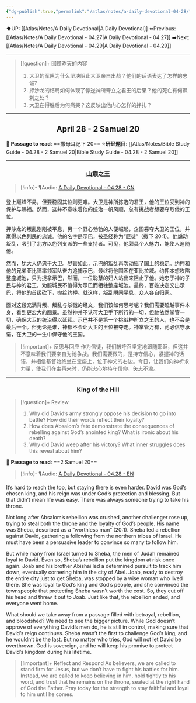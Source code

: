 ```yaml
---
{"dg-publish":true,"permalink":"/atlas/notes/a-daily-devotional-04-28/"}
---
```


 ⬆️UP: [[Atlas/Notes/A Daily Devotional\|A Daily Devotional]]
⬅️Previous: [[Atlas/Notes/A Daily Devotional - 04.27\|A Daily Devotional - 04.27]]
➡️Next: [[Atlas/Notes/A Daily Devotional - 04.29\|A Daily Devotional - 04.29]]

---

> [!question]+ 回顾昨天的内容
> 1. 大卫的军队为什么坚决阻止大卫亲自出战？他们的话语表达了怎样的忠诚?
> 2. 押沙龙的结局如何体现了悖逆神所膏立之君王的后果？他的死亡有何讽刺之处？
> 3. 大卫在得胜后为何痛哭？这反映出他内心怎样的挣扎？


---
## <center>April 28 -  2 Samuel 20</center>

📖 **Passage to read**: ==撒母耳记下 20==
⭐**研经题目**: [[Atlas/Notes/Bible Study Guide - 04.28 - 2 Samuel 20\|Bible Study Guide - 04.28 - 2 Samuel 20]]

---
### <center>山巅之王</center>

> [!info]- 🎙️Audio: [A Daily Devotional - 04.28 - CN]()

登上巅峰不易，但要稳固其位则更难。大卫是神所拣选的君王，他的王位受到神的保护与赐福。然而，这并不意味着他的统治一帆风顺，总有挑战者想要夺取他的王位。

押沙龙的叛乱刚刚被平息，另一个野心勃勃的人便崛起，企图篡夺大卫的王位，并赢得以色列民的忠诚。他的名字是示巴，被圣经称为“匪徒”（撒下 20:1）。他煽动叛乱，吸引了北方以色列支派的一些支持者。可见，他颇具个人魅力，能使人追随他。

然而，犹大人仍忠于大卫。尽管如此，示巴的叛乱再次动摇了国土的稳定。约押和他的兄弟亚比筛率领军队奋力追捕示巴，最终将他围困在亚比拉城。约押本想攻陷整座城池，只为捉拿示巴，然而，一位聪慧的妇人站出来阻止了他。她忠于神的子民与神的君王，劝服城民不值得为示巴而牺牲整座城池。最终，百姓决定交出示巴，将他的首级砍下，抛给约押。就这样，叛乱瞬间平息，众人各自归家。

面对这段充满背叛、叛乱与杀戮的经文，我们该如何思考呢？我们需要超越事件本身，看到更宏大的图景。虽然神并不认可大卫手下所行的一切，但祂依然掌管一切，确保大卫的统治得以延续。示巴并不是第一个挑战神所立之王的人，也不会是最后一个。但无论是谁，神都不会让大卫的王位被夺走。神掌管万有，祂必信守承诺，在大卫的一生中保守他的王国。

> [!important]+ 反思与回应
作为信徒，我们被呼召坚定地跟随耶稣，但这并不意味着我们要亲自为祂争战。我们需要做的，是持守信心，紧握神的话语，并相信基督始终坐在宝座上，位于神父的右边。今日，让我们向神祈求力量，使我们在主再来时，仍能忠心地持守信仰，矢志不渝。


---
### <center>King of the Hill</center>

> [!question]+ Review
> 1. Why did David’s army strongly oppose his decision to go into battle? How did their words reflect their loyalty?
> 2. How does Absalom’s fate demonstrate the consequences of rebelling against God’s anointed king? What is ironic about his death?
> 3. Why did David weep after his victory? What inner struggles does this reveal about him?

📖 **Passage to read**: ==2 Samuel 20==

> [!info]- 🎙️Audio: [A Daily Devotional - 04.28 - EN]()  

It’s hard to reach the top, but staying there is even harder. David was God’s chosen king, and his reign was under God’s protection and blessing. But that didn’t mean life was easy. There was always someone trying to take his throne.

Not long after Absalom’s rebellion was crushed, another challenger rose up, trying to steal both the throne and the loyalty of God’s people. His name was Sheba, described as a “worthless man” (20:1). Sheba led a rebellion against David, gathering a following from the northern tribes of Israel. He must have been a persuasive leader to convince so many to follow him.

But while many from Israel turned to Sheba, the men of Judah remained loyal to David. Even so, Sheba’s rebellion put the kingdom at risk once again. Joab and his brother Abishai led a determined pursuit to track him down, eventually cornering him in the city of Abel. Joab, ready to destroy the entire city just to get Sheba, was stopped by a wise woman who lived there. She was loyal to God’s king and God’s people, and she convinced the townspeople that protecting Sheba wasn’t worth the cost. So, they cut off his head and threw it out to Joab. Just like that, the rebellion ended, and everyone went home.

What should we take away from a passage filled with betrayal, rebellion, and bloodshed? We need to see the bigger picture. While God doesn’t approve of everything David’s men do, he is still in control, making sure that David’s reign continues. Sheba wasn’t the first to challenge God’s king, and he wouldn’t be the last. But no matter who tries, God will not let David be overthrown. God is sovereign, and he will keep his promise to protect David’s kingdom during his lifetime.

> [!important]+ Reflect and Respond
As believers, we are called to stand firm for Jesus, but we don’t have to fight his battles for him. Instead, we are called to keep believing in him, hold tightly to his word, and trust that he remains on the throne, seated at the right hand of God the Father. Pray today for the strength to stay faithful and loyal to him until he comes.




 



































